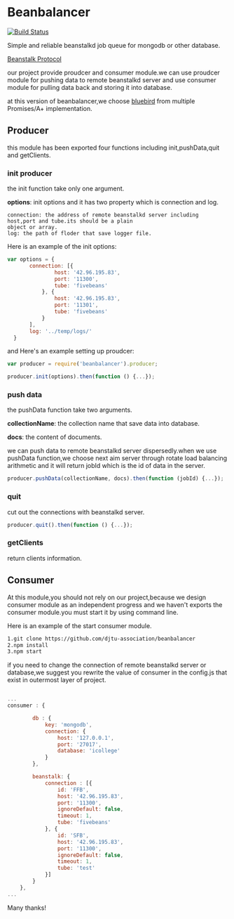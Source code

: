 # Beanbalancer

[![Build Status](https://travis-ci.org/djtu-association/beanbalancer.svg)](https://travis-ci.org/djtu-association/beanbalancer)

Simple and reliable beanstalkd job queue for mongodb or other database.

[Beanstalk Protocol](https://github.com/kr/beanstalkd/blob/master/doc/protocol.md)


our project provide proudcer and consumer module.we can use proudcer module for pushing data to remote beanstalkd server and use consumer module for pulling data back and storing it into database.

at this version of beanbalancer,we choose [bluebird](https://github.com/petkaantonov/bluebird) from multiple Promises/A+ implementation.

## Producer
this module has been exported four functions including init,pushData,quit and getClients.

### init producer
the init function take only one argument.

__options__: init options and it has two property which is connection and log.

    connection: the address of remote beanstalkd server including host,port and tube.its should be a plain 
    object or array.
    log: the path of floder that save logger file.

Here is an example of the init options:

```javascript
var options = {
       connection: [{
               host: '42.96.195.83',
               port: '11300',
               tube: 'fivebeans'
           }, {
               host: '42.96.195.83',
               port: '11301',
               tube: 'fivebeans'
           }
       ],
       log: '../temp/logs/'
  }

```

and Here's an example setting up proudcer:

```javascript
var producer = require('beanbalancer').producer;

producer.init(options).then(function () {...});
```

### push data
the pushData function take two arguments.

__collectionName__: the collection name that save data into database.

__docs__: the content of documents.

we can push data to remote beanstalkd server dispersedly.when we use pushData function,we choose next aim server through rotate load balancing arithmetic and it will return jobId which is the id of data in the server.

```javascript
producer.pushData(collectionName, docs).then(function (jobId) {...});
```

### quit
cut out the connections with beanstalkd server.
```javascript
producer.quit().then(function () {...});
```

### getClients
return clients information.

## Consumer

At this module,you should not rely on our project,because we design consumer module as an independent progress and we haven't exports the consumer module.you must start it by using command line.

Here is an example of the start consumer module.
```bash
1.git clone https://github.com/djtu-association/beanbalancer
2.npm install
3.npm start
```

if you need to change the connection of remote beanstalkd server or database,we suggest you rewrite the value of consumer in the config.js that exist in outermost layer of project.
```javascript

...
consumer : {

        db : {
            key: 'mongodb',
            connection: {
                host: '127.0.0.1',
                port: '27017',
                database: 'icollege'
            }
        },

        beanstalk: {
            connection : [{
                id: 'FFB',
                host: '42.96.195.83',
                port: '11300',
                ignoreDefault: false,
                timeout: 1,
                tube: 'fivebeans'
            }, {
                id: 'SFB',
                host: '42.96.195.83',
                port: '11300',
                ignoreDefault: false,
                timeout: 1,
                tube: 'test'
            }]
        }
    },
...

```

Many thanks!